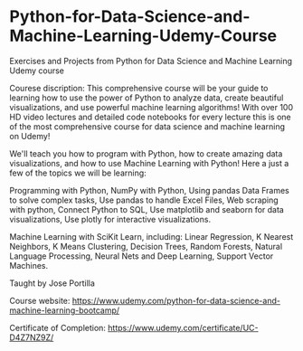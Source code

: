 # Python-for-Data-Science-and-Machine-Learning-Udemy-Course
Exercises and Projects from Python for Data Science and Machine Learning Udemy course

Courese discription: 
This comprehensive course will be your guide to learning how to use the power of Python to analyze data, create beautiful visualizations, and use powerful machine learning algorithms!
With over 100 HD video lectures and detailed code notebooks for every lecture this is one of the most comprehensive course for data science and machine learning on Udemy!

We'll teach you how to program with Python, how to create amazing data visualizations, and how to use Machine Learning with Python! Here a just a few of the topics we will be learning:

Programming with Python,
NumPy with Python,
Using pandas Data Frames to solve complex tasks,
Use pandas to handle Excel Files,
Web scraping with python,
Connect Python to SQL,
Use matplotlib and seaborn for data visualizations,
Use plotly for interactive visualizations.

Machine Learning with SciKit Learn, including:
Linear Regression,
K Nearest Neighbors,
K Means Clustering,
Decision Trees,
Random Forests,
Natural Language Processing,
Neural Nets and Deep Learning,
Support Vector Machines.

Taught by Jose Portilla

Course website: https://www.udemy.com/python-for-data-science-and-machine-learning-bootcamp/

Certificate of Completion: https://www.udemy.com/certificate/UC-D4Z7NZ9Z/
